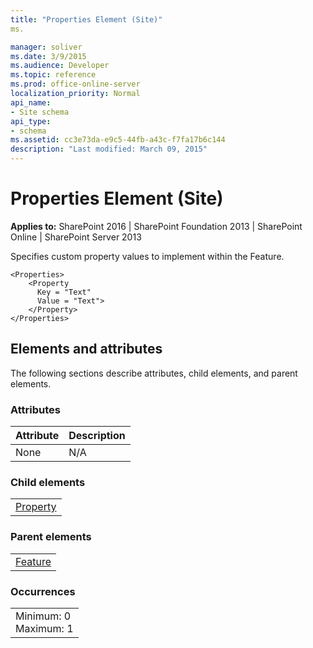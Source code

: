 ```yaml
---
title: "Properties Element (Site)"
ms.

manager: soliver
ms.date: 3/9/2015
ms.audience: Developer
ms.topic: reference
ms.prod: office-online-server
localization_priority: Normal
api_name:
- Site schema
api_type:
- schema
ms.assetid: cc3e73da-e9c5-44fb-a43c-f7fa17b6c144
description: "Last modified: March 09, 2015"
---
```


# Properties Element (Site)

 
  
 **Applies to:** SharePoint 2016 | SharePoint Foundation 2013 | SharePoint Online | SharePoint Server 2013
  
Specifies custom property values to implement within the Feature. 
  
```
<Properties>
    <Property
      Key = "Text"
      Value = "Text">
    </Property>
</Properties>
```

## Elements and attributes

The following sections describe attributes, child elements, and parent elements.

### Attributes

|**Attribute**|**Description**|
|:-----|:-----|
|None  <br/> |N/A  <br/> |
   
### Child elements

||
|:-----|
|[Property](property-element-sitefeature.md)|
   
### Parent elements

||
|:-----|
|[Feature](feature-element-site.md)|
   
### Occurrences

||
|:-----|
|Minimum: 0  <br/> Maximum: 1  <br/> |
   

